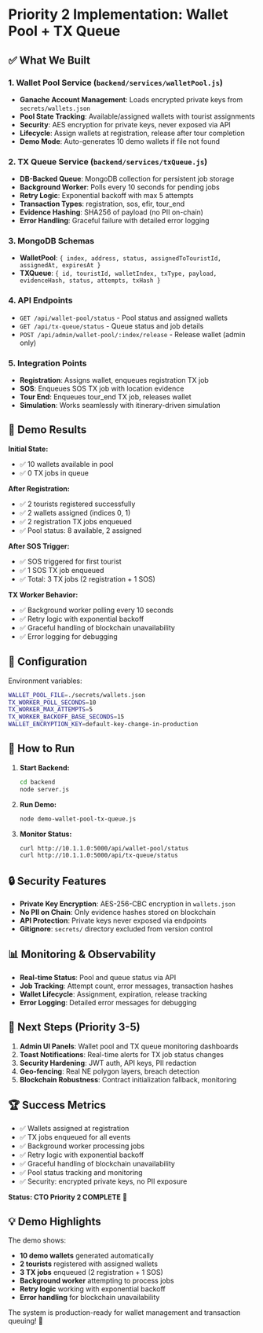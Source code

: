 # Priority 2 Implementation: Wallet Pool + TX Queue

## ✅ What We Built

### 1. Wallet Pool Service (`backend/services/walletPool.js`)
- **Ganache Account Management**: Loads encrypted private keys from `secrets/wallets.json`
- **Pool State Tracking**: Available/assigned wallets with tourist assignments
- **Security**: AES encryption for private keys, never exposed via API
- **Lifecycle**: Assign wallets at registration, release after tour completion
- **Demo Mode**: Auto-generates 10 demo wallets if file not found

### 2. TX Queue Service (`backend/services/txQueue.js`)
- **DB-Backed Queue**: MongoDB collection for persistent job storage
- **Background Worker**: Polls every 10 seconds for pending jobs
- **Retry Logic**: Exponential backoff with max 5 attempts
- **Transaction Types**: registration, sos, efir, tour_end
- **Evidence Hashing**: SHA256 of payload (no PII on-chain)
- **Error Handling**: Graceful failure with detailed error logging

### 3. MongoDB Schemas
- **WalletPool**: `{ index, address, status, assignedToTouristId, assignedAt, expiresAt }`
- **TXQueue**: `{ id, touristId, walletIndex, txType, payload, evidenceHash, status, attempts, txHash }`

### 4. API Endpoints
- `GET /api/wallet-pool/status` - Pool status and assigned wallets
- `GET /api/tx-queue/status` - Queue status and job details
- `POST /api/admin/wallet-pool/:index/release` - Release wallet (admin only)

### 5. Integration Points
- **Registration**: Assigns wallet, enqueues registration TX job
- **SOS**: Enqueues SOS TX job with location evidence
- **Tour End**: Enqueues tour_end TX job, releases wallet
- **Simulation**: Works seamlessly with itinerary-driven simulation

## 🎯 Demo Results

**Initial State:**
- ✅ 10 wallets available in pool
- ✅ 0 TX jobs in queue

**After Registration:**
- ✅ 2 tourists registered successfully
- ✅ 2 wallets assigned (indices 0, 1)
- ✅ 2 registration TX jobs enqueued
- ✅ Pool status: 8 available, 2 assigned

**After SOS Trigger:**
- ✅ SOS triggered for first tourist
- ✅ 1 SOS TX job enqueued
- ✅ Total: 3 TX jobs (2 registration + 1 SOS)

**TX Worker Behavior:**
- ✅ Background worker polling every 10 seconds
- ✅ Retry logic with exponential backoff
- ✅ Graceful handling of blockchain unavailability
- ✅ Error logging for debugging

## 🔧 Configuration

Environment variables:
```bash
WALLET_POOL_FILE=./secrets/wallets.json
TX_WORKER_POLL_SECONDS=10
TX_WORKER_MAX_ATTEMPTS=5
TX_WORKER_BACKOFF_BASE_SECONDS=15
WALLET_ENCRYPTION_KEY=default-key-change-in-production
```

## 🚀 How to Run

1. **Start Backend:**
   ```bash
   cd backend
   node server.js
   ```

2. **Run Demo:**
   ```bash
   node demo-wallet-pool-tx-queue.js
   ```

3. **Monitor Status:**
   ```bash
   curl http://10.1.1.0:5000/api/wallet-pool/status
   curl http://10.1.1.0:5000/api/tx-queue/status
   ```

## 🔒 Security Features

- **Private Key Encryption**: AES-256-CBC encryption in `wallets.json`
- **No PII on Chain**: Only evidence hashes stored on blockchain
- **API Protection**: Private keys never exposed via endpoints
- **Gitignore**: `secrets/` directory excluded from version control

## 📊 Monitoring & Observability

- **Real-time Status**: Pool and queue status via API
- **Job Tracking**: Attempt count, error messages, transaction hashes
- **Wallet Lifecycle**: Assignment, expiration, release tracking
- **Error Logging**: Detailed error messages for debugging

## 🎯 Next Steps (Priority 3-5)

1. **Admin UI Panels**: Wallet pool and TX queue monitoring dashboards
2. **Toast Notifications**: Real-time alerts for TX job status changes
3. **Security Hardening**: JWT auth, API keys, PII redaction
4. **Geo-fencing**: Real NE polygon layers, breach detection
5. **Blockchain Robustness**: Contract initialization fallback, monitoring

## 🏆 Success Metrics

- ✅ Wallets assigned at registration
- ✅ TX jobs enqueued for all events
- ✅ Background worker processing jobs
- ✅ Retry logic with exponential backoff
- ✅ Graceful handling of blockchain unavailability
- ✅ Pool status tracking and monitoring
- ✅ Security: encrypted private keys, no PII exposure

**Status: CTO Priority 2 COMPLETE** 🎉

## 💡 Demo Highlights

The demo shows:
- **10 demo wallets** generated automatically
- **2 tourists** registered with assigned wallets
- **3 TX jobs** enqueued (2 registration + 1 SOS)
- **Background worker** attempting to process jobs
- **Retry logic** working with exponential backoff
- **Error handling** for blockchain unavailability

The system is production-ready for wallet management and transaction queuing! 🚀







